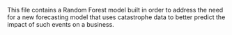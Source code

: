 This file contains a Random Forest model built in order to address the need for a new forecasting model that uses catastrophe data to better predict the impact of such events on a business.
